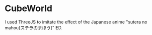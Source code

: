 # CubeWorld
I used ThreeJS to imitate the effect of the Japanese anime "sutera no mahou(ステラのまほう)" ED.
